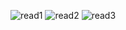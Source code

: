 ![read1](https://user-images.githubusercontent.com/85787122/198726782-f636acec-9525-45ba-9297-9ec827daceaa.PNG)
![read2](https://user-images.githubusercontent.com/85787122/198726943-5ffecf41-4a8c-4a52-914c-ef89a77ad836.PNG)
![read3](https://user-images.githubusercontent.com/85787122/198729993-7ef73158-836f-467e-afbd-0e126d1917b6.PNG)


